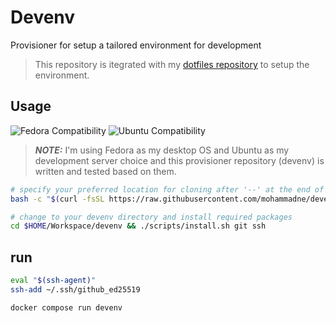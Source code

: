 # Devenv

Provisioner for setup a tailored environment for development

> This repository is itegrated with my [dotfiles repository](https://github.com/mohammadne/dotfiles) to setup the environment.

## Usage

![Fedora Compatibility](https://img.shields.io/badge/works%20on-fedora-white?logo=fedora&style=for-the-badge)
![Ubuntu Compatibility](https://img.shields.io/badge/works%20on-ubuntu-white?logo=ubuntu&style=for-the-badge)

> **_NOTE:_** I'm using Fedora as my desktop OS and Ubuntu as my development server choice and this provisioner repository (devenv) is written and tested based on them.

```sh
# specify your preferred location for cloning after '--' at the end of the script below
bash -c "$(curl -fsSL https://raw.githubusercontent.com/mohammadne/devenv/main/scripts/clone.sh)"

# change to your devenv directory and install required packages
cd $HOME/Workspace/devenv && ./scripts/install.sh git ssh
```

## run

```sh
eval "$(ssh-agent)"
ssh-add ~/.ssh/github_ed25519

docker compose run devenv
```
